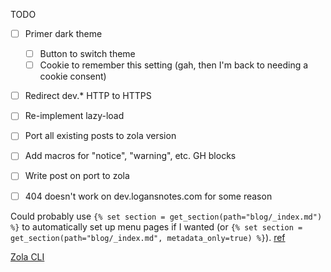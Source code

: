 TODO

- [ ] Primer dark theme
	+ [ ] Button to switch theme
	+ [ ] Cookie to remember this setting (gah, then I'm back to needing a cookie consent)
- [ ] Redirect dev.* HTTP to HTTPS
- [ ] Re-implement lazy-load
- [ ] Port all existing posts to zola version
- [ ] Add macros for "notice", "warning", etc. GH blocks
- [ ] Write post on port to zola
- [ ] 404 doesn't work on dev.logansnotes.com for some reason


Could probably use `{% set section = get_section(path="blog/_index.md") %}` to automatically set up menu pages if I wanted (or `{% set section = get_section(path="blog/_index.md", metadata_only=true) %}`). [ref](https://www.getzola.org/documentation/templates/overview/)

[Zola CLI](https://www.getzola.org/documentation/getting-started/cli-usage/)